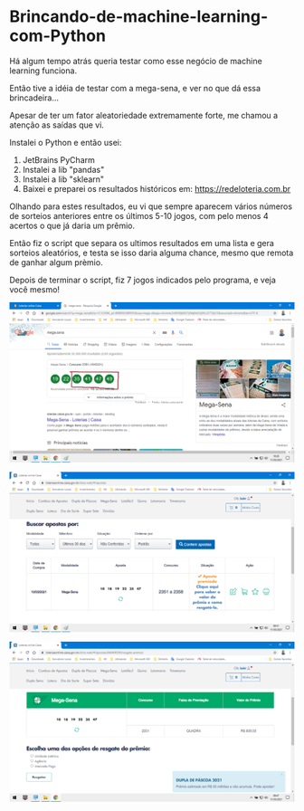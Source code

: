 # Brincando-de-machine-learning-com-Python

Há algum tempo atrás queria testar como esse negócio de machine learning funciona.

Então tive a idéia de testar com a mega-sena, e ver no que dá essa brincadeira...

Apesar de ter um fator aleatoriedade extremamente forte, me chamou a atenção as saídas que vi.

Instalei o Python e então usei:

1. JetBrains PyCharm
2. Instalei a lib "pandas"
3. Instalei a lib "sklearn"
4. Baixei e preparei os resultados históricos em: https://redeloteria.com.br

Olhando para estes resultados, eu vi que sempre aparecem vários números de sorteios anteriores entre os últimos 5-10 jogos, com pelo menos 4 acertos o que já daria um prêmio.

Então fiz o script que separa os ultimos resultados em uma lista e gera sorteios aleatórios, e testa se isso daria alguma chance, mesmo que remota de ganhar algum prèmio.

Depois de terminar o script, fiz 7 jogos indicados pelo programa, e veja você mesmo!


![Teste na prática 1](https://github.com/b2005luis/Brincando-de-machine-learning-com-Python/blob/main/Dados/Na-Pratica-Resultado-001.png)

![Teste na prática 2](https://github.com/b2005luis/Brincando-de-machine-learning-com-Python/blob/main/Dados/Na-Pratica-Resultado-002.png)

![Teste na prática 3](https://github.com/b2005luis/Brincando-de-machine-learning-com-Python/blob/main/Dados/Na-Pratica-Resultado-003.png)

